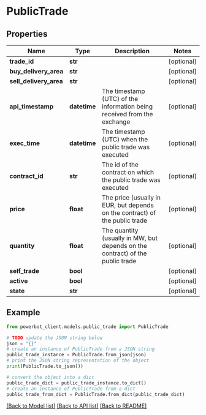 # PublicTrade


## Properties

Name | Type | Description | Notes
------------ | ------------- | ------------- | -------------
**trade_id** | **str** |  | [optional] 
**buy_delivery_area** | **str** |  | [optional] 
**sell_delivery_area** | **str** |  | [optional] 
**api_timestamp** | **datetime** | The timestamp (UTC) of the information being received from the exchange | [optional] 
**exec_time** | **datetime** | The timestamp (UTC) when the public trade was executed | [optional] 
**contract_id** | **str** | The id of the contract on which the public trade was executed | [optional] 
**price** | **float** | The price (usually in EUR, but depends on the contract) of the public trade | [optional] 
**quantity** | **float** | The quantity (usually in MW, but depends on the contract) of the public trade | [optional] 
**self_trade** | **bool** |  | [optional] 
**active** | **bool** |  | [optional] 
**state** | **str** |  | [optional] 

## Example

```python
from powerbot_client.models.public_trade import PublicTrade

# TODO update the JSON string below
json = "{}"
# create an instance of PublicTrade from a JSON string
public_trade_instance = PublicTrade.from_json(json)
# print the JSON string representation of the object
print(PublicTrade.to_json())

# convert the object into a dict
public_trade_dict = public_trade_instance.to_dict()
# create an instance of PublicTrade from a dict
public_trade_from_dict = PublicTrade.from_dict(public_trade_dict)
```
[[Back to Model list]](../README.md#documentation-for-models) [[Back to API list]](../README.md#documentation-for-api-endpoints) [[Back to README]](../README.md)



